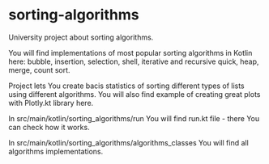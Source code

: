 # sorting-algorithms

University project about sorting algorithms.

You will find implementations of most popular sorting algorithms in Kotlin here: 
bubble, insertion, selection, shell, iterative and recursive quick, heap, merge, count sort.

Project lets You create bacis statistics of sorting different types of lists using different algorithms.
You will also find example of creating great plots with Plotly.kt library here.

In src/main/kotlin/sorting_algorithms/run You will find run.kt file - there You can check how it works.

In src/main/kotlin/sorting_algorithms/algorithms_classes You will find all algorithms implementations.

